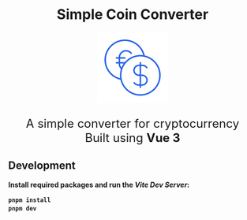 <h1 align="center">Simple Coin Converter</h1>

<p align="center">
  <img src="./.github/images/logo.png" alt="simple-coin-converter-logo">
</p>

<p align="center" style="font-size: 1.5rem">
  A simple converter for cryptocurrency</em>
  <br />Built using <strong>Vue 3</stro>
</p>

## Development

Install required packages and run the *Vite Dev Server*:

```sh
pnpm install
pnpm dev
```
